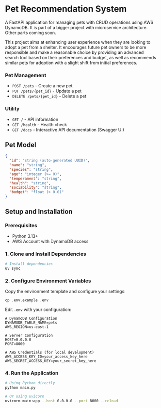 # Pet Recommendation System

A FastAPI application for managing pets with CRUD operations using AWS DynamoDB.
It is part of a bigger project with microservice architecture. Other parts coming soon.

This project aims at enhancing user experience when they are looking to adopt a pet from a shelter. It encourages future pet owners to be more responsible and make a reasonable choice by providing an advanced search tool based on their preferences and budget, as well as recommends similar pets for adoption with a slight shift from initial preferences.


### Pet Management
- `POST /pets` - Create a new pet
- `PUT /pets/{pet_id}` - Update a pet
- `DELETE /pets/{pet_id}` - Delete a pet


### Utility
- `GET /` - API information
- `GET /health` - Health check
- `GET /docs` - Interactive API documentation (Swagger UI)

## Pet Model

```json
{
  "id": "string (auto-generated UUID)",
  "name": "string",
  "species": "string",
  "age": "integer (>= 0)",
  "temperament": "string",
  "health": "string",
  "sociability": "string",
  "budget": "float (> 0.0)"
}
```

## Setup and Installation

### Prerequisites

- Python 3.13+
- AWS Account with DynamoDB access

### 1. Clone and Install Dependencies

```bash
# Install dependencies
uv sync
```

### 2. Configure Environment Variables

Copy the environment template and configure your settings:

```bash
cp .env.example .env
```

Edit `.env` with your configuration:

```env
# DynamoDB Configuration
DYNAMODB_TABLE_NAME=pets
AWS_REGION=us-east-1

# Server Configuration
HOST=0.0.0.0
PORT=8000

# AWS Credentials (for local development)
AWS_ACCESS_KEY_ID=your_access_key_here
AWS_SECRET_ACCESS_KEY=your_secret_key_here
```


### 4. Run the Application

```bash
# Using Python directly
python main.py

# Or using uvicorn
uvicorn main:app --host 0.0.0.0 --port 8000 --reload
```
